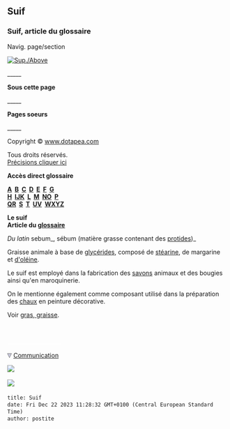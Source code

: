 ## Suif
### Suif, article du glossaire
 Navig. page/section

[![Sup./Above](_derived/up_cmp_themenoir010_up.gif)](s.html)

\_\_\_\_\_

**Sous cette page**

\_\_\_\_\_

**Pages soeurs**

\_\_\_\_\_

Copyright © www.dotapea.com

Tous droits réservés.  
[Précisions cliquer ici](droitscopie.html)

**Accès direct glossaire**

**[A](a.html)  [B](b.html)  [C](c.html)  [D](d.html)  [E](e.html)  [F](f.html)  [G](g.html)  
[H](h.html)  [IJK](ijk.html)  [L](l.html)  [M](m.html)  [NO](no.html)  [P](p.html)  
[QR](qr.html)  [S](s.html)  [T](t.html)  [UV](uv.html)  [WXYZ](wxyz.html)**

**Le suif  
Article du [glossaire](glossaire.html)**

_Du latin_ sebum_, sébum (matière grasse contenant des [protides](protide.html))_

Graisse animale à base de [glycérides](glyceride.html), composé de [stéarine](stearine.html), de margarine et [d'oléine](oleine.html).

Le suif est employé dans la fabrication des [savons](suif.html#savon) animaux et des bougies ainsi qu'en maroquinerie.

On le mentionne également comme composant utilisé dans la préparation des [chaux](chaux.html) en peinture décorative.

Voir [gras, graisse](gras.html).



 

 ![](images/transparent122x1.gif)

![](images/flechebas.gif) [Communication](http://www.artrealite.com/annonceurs.htm) 

[![](https://cbonvin.fr/sites/regie.artrealite.com/visuels/campagne1.png)](index-2.html#20131014)

![](https://cbonvin.fr/sites/regie.artrealite.com/visuels/campagne2.png)
```
title: Suif
date: Fri Dec 22 2023 11:28:32 GMT+0100 (Central European Standard Time)
author: postite
```
